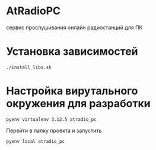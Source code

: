 # AtRadioPC
сервис прослушивания онлайн радиостанций для ПК


# Установка зависимостей

```
./install_libs.sh
```

# Настройка вирутального окружения для разработки
```
pyenv virtualenv 3.12.5 atradio_pc
```

Перейти в папку проекта и запустить
```
pyenv local atradio_pc
```